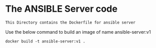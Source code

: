 # The ANSIBLE Server code

` This Directory contains the Dockerfile for ansible server `
 
Use the below command to build an image of name ansible-server:v1

```
docker build -t ansible-server:v1 .
```
